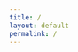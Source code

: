 ```yaml
---
title: /
layout: default
permalink: /
---
```

<style>
.center {
  display: block;
  margin-left: auto;
  margin-right: auto;
  width: 100%;
}
</style>
<script>
  if(/Android|webOS|iPhone|iPad|iPod|BlackBerry|IEMobile|Opera Mini/i.test(navigator.userAgent)){
  // MOBILE

document.write('<div style="white-space: pre; text-align: center;"><div class="center" style="color:red;display:inline;text-align: center;"> Nah G you browsing from a mobile??</div>\n<div class="center" style="color:red;display:inline;text-align: center;">Fuck that, grab a laptop...</div></div>\n')
  
}else{
  // DESKTOP
  
  
                                                                                                    
/*                                                                                                    
document.write('<div style="white-space: pre;"><div class="center" style="color:red;display:inline;">                            *******                                                             *,\n');
document.write('                           ....****.                               ,** *****.                 .** \n');
document.write('                         , .... *  *.                           **** *** * ,**                ,** \n');
document.write('                         * .....*,  *****                     * *****,  ,.*  *,              .***  \n');
document.write('                         ,.....*****.      .....            *,,*****   **  ** **      ,,   .**,*. \n');
document.write('                          ......****   **** ...... .*,****. ******* ,**  .*  ****.,,     ...  **  \n');
document.write('                          ........***      ........*,***********  **  **, ,  .** *****. * .**.*   \n');
document.write('                           ....  /************,,*************  *** ***,,** *** ***********....*   \n');
document.write('                            .... </div><div style="color:white;display:inline;">@@</div><div style="color:red;display:inline;">   ....... ...........,***     .******..*****   ************,  \n');
document.write('                             ... </div><div style="color:white;display:inline;">@@@</div><div style="color:red;display:inline;">, ...*,*</div><div style="color:white;display:inline;">@@@@@@</div><div style="color:red;display:inline;"> ,........ ..,,,,,********* **,.......     *</div><div style="color:white;display:inline;">@</div><div style="color:red;display:inline;">   \n');
document.write('                              ...</div><div style="color:white;display:inline;">&@@@@</div><div style="color:red;display:inline;"> .* ,</div><div style="color:white;display:inline;">@@@@@@@@</div><div style="color:red;display:inline;">    . ******..*****  **********,.. </div><div style="color:white;display:inline;">@@@@* @@@</div><div style="color:red;display:inline;">   \n');
document.write('                              ... </div><div style="color:white;display:inline;">@@@@@</div><div style="color:red;display:inline;">*   </div><div style="color:white;display:inline;">@@@@@@@@/@@@%@@%</div><div style="color:red;display:inline;">.  .,******.************.</div><div style="color:white;display:inline;">@@@@@@@@@@</div><div style="color:red;display:inline;">    \n');
document.write('                               ,..,</div><div style="color:white;display:inline;">@@@@@@</div><div style="color:red;display:inline;">  </div><div style="color:white;display:inline;">&@@@@@@%     *@@@@%@@@@@@@.@@@@@ @@@%@   @@@@@@@@@</div><div style="color:red;display:inline;">     \n');
document.write('                                .. .</div><div style="color:white;display:inline;">@@@@@@@ @@@@@@                                  *@@@@@@(</div><div style="color:red;display:inline;">      \n');
document.write('                                  .. </div><div style="color:white;display:inline;">@@@@@@@@@@@@@</div><div style="color:red;display:inline;"> ./                               .</div><div style="color:white;display:inline;">@@@@@@</div><div style="color:red;display:inline;">       \n');
document.write('                                    .* /</div><div style="color:white;display:inline;">@@@@@@@@@@,@@@@@@@@*              .@@@</div><div style="color:red;display:inline;">.    </div><div style="color:white;display:inline;">@@@@@@@@</div><div style="color:red;display:inline;">       \n');
document.write('                                     ,***..*</div><div style="color:white;display:inline;">@@@@@</div><div style="color:red;display:inline;">    </div><div style="color:white;display:inline;">#@ @@@@@@@@@@@@@@@@@#@@#@    *.  @@@@</div><div style="color:red;display:inline;">       \n');
document.write('                                       *****</div><div style="color:white;display:inline;">@@@@</div><div style="color:red;display:inline;">%*****,           .....*</div><div style="color:white;display:inline;">@@@</div><div  style="color:red;display:inline;">*   .*,    </div><div style="color:white;display:inline;">@@@&       \n');
document.write('                                         </div><div style="color:red;display:inline;">***</div><div style="color:white;display:inline;">@@@</div><div style="color:red;display:inline;"> . . .......... ..******, .... .       </div><div style="color:white;display:inline;">@@@</div><div style="color:red;display:inline;">      \n');
document.write('                                          &</div><div style="color:white;display:inline;">@@</div><div style="color:red;display:inline;">********   ********    **,...*          </div><div style="color:white;display:inline;">@</div><div style="color:red;display:inline;display:inline;">       \n');
document.write('                                           </div><div style="color:white;display:inline;">@</div><div style="color:red;display:inline;">,  .*****..,****.,***   *******                    \n');
document.write('                                                  ********.***  *  ,* *.*.                      \n');
document.write('                                                       ****** **  * **                    \n</div></div style="white-space: pre;"></br>');
*/                                                            
  
document.write('<div style="white-space: pre;"><div class="center" style="color:red;display:inline;">                                           --*                        </div>\n')
document.write('<div style="white-space: pre;"><div class="center" style="color:red;display:inline;">                                     :....:::::+%####@@%                     </div>\n')
document.write('<div style="white-space: pre;"><div class="center" style="color:red;display:inline;">                         =:::::::--------------+@#####%@%%                   </div>\n')
document.write('<div style="white-space: pre;"><div class="center" style="color:red;display:inline;">            #%*+         +---------------------+@%#######@%#                 </div>\n')
document.write('<div style="white-space: pre;"><div class="center" style="color:red;display:inline;">          %%###%%########+---------------------+@%%%######%@%#               </div>\n')
document.write('<div style="white-space: pre;"><div class="center" style="color:red;display:inline;">          #%%##@@%%######+=====**##===========-+@%%%%%%%%%##%@%#             </div>\n')
document.write('<div style="white-space: pre;"><div class="center" style="color:red;display:inline;">          #@%##@@%%%%%###*====@@%##============+@%%%%%%%%%%%%##%++           </div>\n')
document.write('<div style="white-space: pre;"><div class="center" style="color:red;display:inline;">          *@%%#@@%%%%%%%%*====@@###============+@%%%%%%%%%%%%%#%@@#          </div>\n')
document.write('<div style="white-space: pre;"><div class="center" style="color:red;display:inline;">          *@%%#@@%%%%%%%%*====@@%%#============+@%%%%%%%%%%%%%#%@@%          </div>\n')
document.write('<div style="white-space: pre;"><div class="center" style="color:red;display:inline;">          *@%%#@@@%%%%%%%*====@@%%#============+@%%%%%%%%%%%%%#%@@%          </div>\n')
document.write('<div style="white-space: pre;"><div class="center" style="color:red;display:inline;">          *@%%#@@@@%%%%%%*====@@%%%+===========+@%%%%%%%%%%%%%#%@@%          </div>\n')
document.write('<div style="white-space: pre;"><div class="center" style="color:red;display:inline;">          *@%%#@@@@@@%%%%*====@@%%%+===========+@%%%%%%%%%%%%%#%%@@          </div>\n')
document.write('<div style="white-space: pre;"><div class="center" style="color:red;display:inline;">          *@%%#@@@@@@@@@%*====@@%%%+===========+@%%%%%%%%%%%%%#%%@@          </div>\n')
document.write('<div style="white-space: pre;"><div class="center" style="color:red;display:inline;">          *@@%#@@@@@@@@@@*====@@#*+============%@%%%%%%%%%%%%%#%#@@          </div>\n')
document.write('<div style="white-space: pre;"><div class="center" style="color:red;display:inline;">          *@@%#@@@@@@@@@@*+===========+*%@@@@@@@%%%%%%%%%%%%%%#%*@@          </div>\n')
document.write('<div style="white-space: pre;"><div class="center" style="color:red;display:inline;">          *@@%#@@@@@@@@@@#*##%@@@@@@%##%%%%%%%%%%%%%%%%%%%%%%%#%*@@          </div>\n')
document.write('<div style="white-space: pre;"><div class="center" style="color:red;display:inline;">          *@@%#%@@@@@@%#%%%%%%%%%%%%%%%%%%%%%%%%%%%%%%%%%%%%%%#%+@@          </div>\n')
document.write('<div style="white-space: pre;"><div class="center" style="color:red;display:inline;">          *@@%%%%%%%%%%%%%%%%%%%%%%%%%%%#############@%%%%%%%%#%+%@          </div>\n')
document.write('<div style="white-space: pre;"><div class="center" style="color:red;display:inline;">          *@@@%%%%%%%%%%%%%##########################%@%%%%%%%#%+%@          </div>\n')
document.write('<div style="white-space: pre;"><div class="center" style="color:red;display:inline;">          *@@@@@%%%%##################################@%%%%%%%#%+%@          </div>\n')
document.write('<div style="white-space: pre;"><div class="center" style="color:red;display:inline;">          *@@@@@@%%%##################################@%%%%%%%#%=%@          </div>\n')
document.write('<div style="white-space: pre;"><div class="center" style="color:red;display:inline;">          *@@@@@@@@%##################################@%%%%%%%#%=#@          </div>\n')
document.write('<div style="white-space: pre;"><div class="center" style="color:red;display:inline;">          *@@@@@@@@%##################################@%%%%%%%#%=#@          </div>\n')
document.write('<div style="white-space: pre;"><div class="center" style="color:red;display:inline;">          *@@@@@@@@%##################################@%%%%%%%#%=#@          </div>\n')
document.write('<div style="white-space: pre;"><div class="center" style="color:red;display:inline;">          *@@@@@@@@%##################################@%%%%%%%#%=#@          </div>\n')
document.write('<div style="white-space: pre;"><div class="center" style="color:red;display:inline;">          *@@@@@@@@%##################################@%%%%%%%#%=%@          </div>\n')
document.write('<div style="white-space: pre;"><div class="center" style="color:red;display:inline;">          *@@@@@@@@%#################################%@%%%%%%%#%=%@          </div>\n')
document.write('<div style="white-space: pre;"><div class="center" style="color:red;display:inline;">          #@@@@@@@@%#################################@@%%%%%%%#%=%@          </div>\n')
document.write('<div style="white-space: pre;"><div class="center" style="color:red;display:inline;">          #@@@@@@@@%###############################%@@%%%%%%%%#%+%@          </div>\n')
document.write('<div style="white-space: pre;"><div class="center" style="color:red;display:inline;">          #@@@@@@@@%##################@@@@@@@@%%%%%%%%%%%%%%%%#%+@@          </div>\n')
document.write('<div style="white-space: pre;"><div class="center" style="color:red;display:inline;">          %@@@@@@@@@####%%%@@@@@@@@%%%%%%%%%%%%%%%%%%%%%%%@@@@@@@@@          </div>\n')
document.write('<div style="white-space: pre;"><div class="center" style="color:red;display:inline;">          %@@@@@@@@@@@@%%@%@%%%%%%%%%%%%%%%%@@@@@@@@@@@%%########%@          </div>\n')
document.write('<div style="white-space: pre;"><div class="center" style="color:red;display:inline;">          %@@@@@@%%%%%%%%%%%%%%@@@@@@@@@@@%#*****+==-:.         </div>\n')             
document.write('<div style="white-space: pre;"><div class="center" style="color:red;display:inline;">          @@@@%%@@@@@@@@@@@@@@@@%%#*+++++=--       </div>\n')                          
document.write('<div style="white-space: pre;"><div class="center" style="color:red;display:inline;">          @@@@@@@@@@@@%@@%#*+-        </div>')                                       
document.write('<div style="white-space: pre;"><div class="center" style="color:red;display:inline;">             :--</div>\n')

}
</script>

